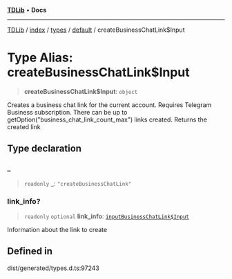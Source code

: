 [**TDLib**](../../../../../../README.md) • **Docs**

***

[TDLib](../../../../../../modules.md) / [index](../../../../../README.md) / [types](../../../README.md) / [default](../README.md) / createBusinessChatLink$Input

# Type Alias: createBusinessChatLink$Input

> **createBusinessChatLink$Input**: `object`

Creates a business chat link for the current account. Requires Telegram Business subscription. There can be up to getOption("business_chat_link_count_max") links created. Returns the created link

## Type declaration

### \_

> `readonly` **\_**: `"createBusinessChatLink"`

### link\_info?

> `readonly` `optional` **link\_info**: [`inputBusinessChatLink$Input`](inputBusinessChatLink$Input.md)

Information about the link to create

## Defined in

dist/generated/types.d.ts:97243
